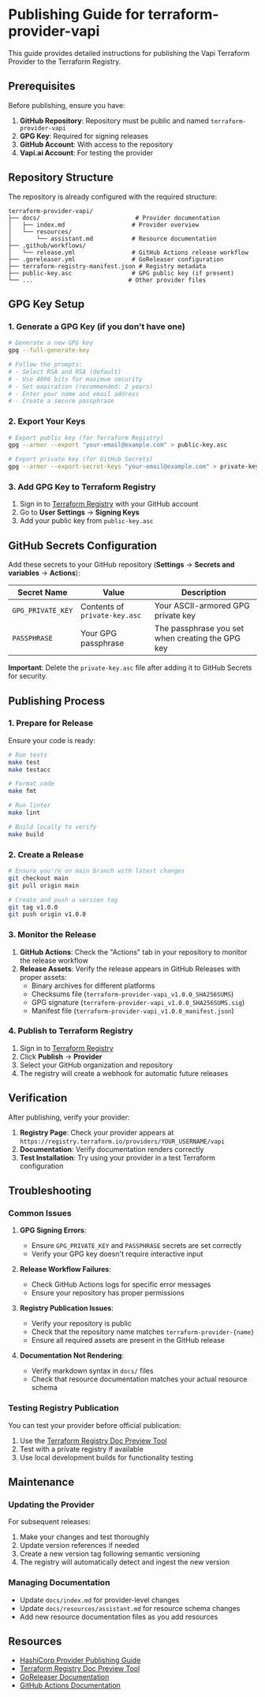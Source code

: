 # Publishing Guide for terraform-provider-vapi

This guide provides detailed instructions for publishing the Vapi Terraform Provider to the Terraform Registry.

## Prerequisites

Before publishing, ensure you have:

1. **GitHub Repository**: Repository must be public and named `terraform-provider-vapi`
2. **GPG Key**: Required for signing releases
3. **GitHub Account**: With access to the repository
4. **Vapi.ai Account**: For testing the provider

## Repository Structure

The repository is already configured with the required structure:

```
terraform-provider-vapi/
├── docs/                           # Provider documentation
│   ├── index.md                   # Provider overview
│   └── resources/
│       └── assistant.md           # Resource documentation
├── .github/workflows/
│   └── release.yml                # GitHub Actions release workflow
├── .goreleaser.yml                # GoReleaser configuration
├── terraform-registry-manifest.json # Registry metadata
├── public-key.asc                 # GPG public key (if present)
└── ...                           # Other provider files
```

## GPG Key Setup

### 1. Generate a GPG Key (if you don't have one)

```bash
# Generate a new GPG key
gpg --full-generate-key

# Follow the prompts:
# - Select RSA and RSA (default)
# - Use 4096 bits for maximum security
# - Set expiration (recommended: 2 years)
# - Enter your name and email address
# - Create a secure passphrase
```

### 2. Export Your Keys

```bash
# Export public key (for Terraform Registry)
gpg --armor --export "your-email@example.com" > public-key.asc

# Export private key (for GitHub Secrets)
gpg --armor --export-secret-keys "your-email@example.com" > private-key.asc
```

### 3. Add GPG Key to Terraform Registry

1. Sign in to [Terraform Registry](https://registry.terraform.io/) with your GitHub account
2. Go to **User Settings** → **Signing Keys**
3. Add your public key from `public-key.asc`

## GitHub Secrets Configuration

Add these secrets to your GitHub repository (**Settings** → **Secrets and variables** → **Actions**):

| Secret Name       | Value                         | Description                                      |
| ----------------- | ----------------------------- | ------------------------------------------------ |
| `GPG_PRIVATE_KEY` | Contents of `private-key.asc` | Your ASCII-armored GPG private key               |
| `PASSPHRASE`      | Your GPG passphrase           | The passphrase you set when creating the GPG key |

**Important**: Delete the `private-key.asc` file after adding it to GitHub Secrets for security.

## Publishing Process

### 1. Prepare for Release

Ensure your code is ready:

```bash
# Run tests
make test
make testacc

# Format code
make fmt

# Run linter
make lint

# Build locally to verify
make build
```

### 2. Create a Release

```bash
# Ensure you're on main branch with latest changes
git checkout main
git pull origin main

# Create and push a version tag
git tag v1.0.0
git push origin v1.0.0
```

### 3. Monitor the Release

1. **GitHub Actions**: Check the "Actions" tab in your repository to monitor the release workflow
2. **Release Assets**: Verify the release appears in GitHub Releases with proper assets:
   - Binary archives for different platforms
   - Checksums file (`terraform-provider-vapi_v1.0.0_SHA256SUMS`)
   - GPG signature (`terraform-provider-vapi_v1.0.0_SHA256SUMS.sig`)
   - Manifest file (`terraform-provider-vapi_v1.0.0_manifest.json`)

### 4. Publish to Terraform Registry

1. Sign in to [Terraform Registry](https://registry.terraform.io/)
2. Click **Publish** → **Provider**
3. Select your GitHub organization and repository
4. The registry will create a webhook for automatic future releases

## Verification

After publishing, verify your provider:

1. **Registry Page**: Check your provider appears at `https://registry.terraform.io/providers/YOUR_USERNAME/vapi`
2. **Documentation**: Verify documentation renders correctly
3. **Test Installation**: Try using your provider in a test Terraform configuration

## Troubleshooting

### Common Issues

1. **GPG Signing Errors**:

   - Ensure `GPG_PRIVATE_KEY` and `PASSPHRASE` secrets are set correctly
   - Verify your GPG key doesn't require interactive input

2. **Release Workflow Failures**:

   - Check GitHub Actions logs for specific error messages
   - Ensure your repository has proper permissions

3. **Registry Publication Issues**:

   - Verify your repository is public
   - Check that the repository name matches `terraform-provider-{name}`
   - Ensure all required assets are present in the GitHub release

4. **Documentation Not Rendering**:
   - Verify markdown syntax in `docs/` files
   - Check that resource documentation matches your actual resource schema

### Testing Registry Publication

You can test your provider before official publication:

1. Use the [Terraform Registry Doc Preview Tool](https://registry.terraform.io/tools/doc-preview)
2. Test with a private registry if available
3. Use local development builds for functionality testing

## Maintenance

### Updating the Provider

For subsequent releases:

1. Make your changes and test thoroughly
2. Update version references if needed
3. Create a new version tag following semantic versioning
4. The registry will automatically detect and ingest the new version

### Managing Documentation

- Update `docs/index.md` for provider-level changes
- Update `docs/resources/assistant.md` for resource schema changes
- Add new resource documentation files as you add resources

## Resources

- [HashiCorp Provider Publishing Guide](https://developer.hashicorp.com/terraform/registry/providers/publishing)
- [Terraform Registry Doc Preview Tool](https://registry.terraform.io/tools/doc-preview)
- [GoReleaser Documentation](https://goreleaser.com/)
- [GitHub Actions Documentation](https://docs.github.com/en/actions)
